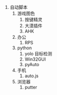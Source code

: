 1. 自动脚本
   1. 游戏图色
      1. 按键精灵
      2. 大漠插件
      3. AHK
   2. 办公
      1. RPS
   3. python
      1. yolo 目标检测
      2. Win32GUI
      3. pyAuto
   4. 手机
      1. auto.js
   5. 浏览器
      1. putter
